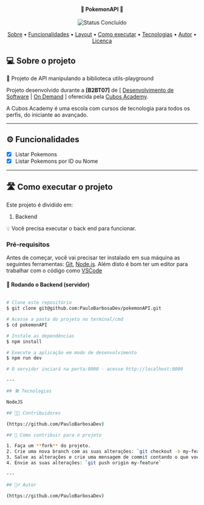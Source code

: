 


<h4 align="center"> 
	🚧 PokemonAPI 🚧
</h4>

<p align="center">
	<img alt="Status Concluído" src="https://img.shields.io/badge/STATUS-CONCLU%C3%8DDO-brightgreen">
</p>

<p align="center">
 <a href="#-sobre-o-projeto">Sobre</a> •
 <a href="#-funcionalidades">Funcionalidades</a> •
 <a href="#-layout">Layout</a> • 
 <a href="#-como-executar-o-projeto">Como executar</a> • 
 <a href="#-tecnologias">Tecnologias</a> • 
 <a href="#-autor">Autor</a> • 
 <a href="#user-content--licença">Licença</a>
</p>


## 💻 Sobre o projeto

📄 Projeto de API manipulando a biblioteca utils-playground


Projeto desenvolvido durante a **[B2BT07]** de [ [Desenvolvimento de Software](https://cubos.academy/cursos/desenvolvimento-de-software-v2) | [On Demand](https://cubos.academy/cubosondemand) ] oferecida pela [Cubos Academy](https://cubos.academy/).

A Cubos Academy é uma escola com cursos de tecnologia para todos os perfis, do iniciante ao avançado.

---

## ⚙️ Funcionalidades

  - [x] Listar Pokemons
  - [x] Listar Pokemons por ID ou Nome

---

## 🛣️ Como executar o projeto

Este projeto é dividido em:

1. Backend

💡 Você precisa executar o back end para funcionar.

### Pré-requisitos

Antes de começar, você vai precisar ter instalado em sua máquina as seguintes ferramentas:
[Git](https://git-scm.com), [Node.js](https://nodejs.org/en/). 
Além disto é bom ter um editor para trabalhar com o código como [VSCode](https://code.visualstudio.com/)

#### 🎲 Rodando o Backend (servidor)

```bash

# Clone este repositório
$ git clone git@github.com:PauloBarbosaDev/pokemonAPI.git

# Acesse a pasta do projeto no terminal/cmd
$ cd pokemonAPI

# Instale as dependências
$ npm install

# Execute a aplicação em modo de desenvolvimento
$ npm run dev

# O servidor inciará na porta:8000 - acesse http://localhost:8000

---

## 🛠 Tecnologias

NodeJS

## 👨‍💻 Contribuidores

(https://github.com/PauloBarbosaDev)

## 💪 Como contribuir para o projeto

1. Faça um **fork** do projeto.
2. Crie uma nova branch com as suas alterações: `git checkout -b my-feature`
3. Salve as alterações e crie uma mensagem de commit contando o que você fez: `git commit -m "feature: My new feature"`
4. Envie as suas alterações: `git push origin my-feature`

---

## 🧙‍♂️ Autor

(https://github.com/PauloBarbosaDev)
